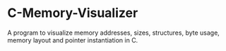 # C-Memory-Visualizer
A program to visualize memory addresses, sizes, structures, byte usage, memory layout and pointer instantiation in C.
